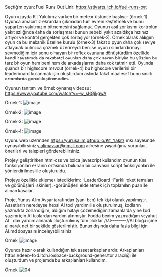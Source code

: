 Seçtiğim oyun: Fuel Runs Out 
Link: https://stivarts.itch.io/fuel-runs-out


  Oyun uzayda Kıt Yakıtımız varken bir meteor üstünde başlıyor (örnek-1). Oyunda amacımız ekrandan çıkmadan tüm evreni keşfetmek ve bunu yaparken yakıtımızın bitmemesini sağlamak. Oyunun asıl zor kısmı kontrolün yakıt azlığında daha da zorlaşması bunun sebebi yakıt azaldıkça hızımız artıyor ve kontrol gerçekten çok zorlaşıyor (örnek-2). Örnek olarak aldığım oyun da bu mekanik üzerine kurulu (örnek-3) fakat o pyun daha çok seviye atlayarak bulmaca çözmek üzerineydi ben ise oyunu sınırlandırmayı sevmediğim için sonu olmayan bir reflex oyununa dönüştürdüm özellikle kendi hayatımda da rekabetçi oyunları daha çok seven biriyim bu yüzden bu tarz bir oyun hem beni hem de arkadaşlarımı daha çok tatmin etti. Oyunda şuanda bir highscore mevcut (örnek-4) bu highscore verilerini bir leaderboard kullanmak için oluşturdum aslında fakat maalesef bunu sınırlı ortamlarda gerçekleştiremedim.

  Oyunun tanıtımı ve örnek oynanış videosu : https://www.youtube.com/watch?v=-w_sHGjkgwA
  
  
  Örnek-1:
  ![image](https://github.com/user-attachments/assets/963d921e-d7ae-42be-a6fd-9ad2bcc4c504)
  
  Örnek-2: 
  ![image](https://github.com/user-attachments/assets/1f77553c-d65d-4ae4-912e-eb5a82505b11)
  
  Örnek-3: 
  ![image](https://github.com/user-attachments/assets/48b9f5ae-1aff-4390-98f5-505a76544aaa)
  
  Örnek-4: 
  ![image](https://github.com/user-attachments/assets/6edcb50e-546c-4200-9ed2-0ae9e002a2f2)
  




  
  Oyunu web üzerinden https://yunusalim.github.io/Kit_Yakit/ linki sayesinde oynayabilirsiniz y.alimavsar@gmail.com adresine yaşadığınız sorunları, önerileri ve talepleri gönderebilirsiniz.

  Projeyi geliştirirken html-css ve bolca javascript kullandım oyunun tüm fonksiyonları ekranın ortasında bulunan bir canvasın script fonksiyonları ile yönlendirilmesi ile oluşturuldu.

Projeye özellikle eklemek istediklerim:
-LeaderBoard
-Farklı roket temaları ve görünüşleri (skinler).
-görünüşleri elde etmek için toplanılan puan ile alınan kasalar.

  Proje, Yunus Alim Avşar tarafından (yani ben) tek kişi olarak yapılmıştır. Assetlerin neredeyse hepsi AI tool yardımı ile oluşturulmuş, kodların yazmakta zorlandığım, aldığım hatayı çözemediğim zamanlarda yine kod yazımı için AI toolardan yardım alınmıştır. Kodda benim yazmadığım veyahut AI ' dan yardım alınarak oluşturulmuş tüm bloklar //AI--------//AI  bloğu içine alınarak net bir şekilde gösterilmiştir. Bunun dışında daha fazla bilgi için AI.md dosyasını inceleyebilirsiniz.
  
  Örnek: 
  ![image](https://github.com/user-attachments/assets/664c15e3-ed10-4549-8f1d-fb1775977797)
  


  Oyunda hazır olarak kullandığım tek asset arkaplanlardır. Arkaplanları https://deep-fold.itch.io/space-background-generator aracılığı ile oluşturdum ve projemde bu arkaplanları kullandım.
 
  Örnek:
  ![04](https://github.com/user-attachments/assets/8de252fc-a5e9-43da-ae59-4bfd4f66e501)
  
